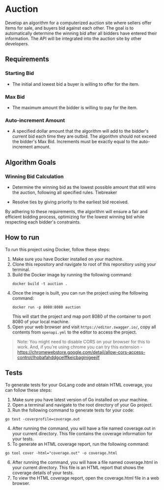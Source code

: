 # Auction

Develop an algorithm for a computerized auction site where sellers offer items for sale, and buyers bid against each other. The goal is to automatically determine the winning bid after all bidders have entered their information. The API will be integrated into the auction site by other developers.

## Requirements

### Starting Bid

- The initial and lowest bid a buyer is willing to offer for the item.

### Max Bid

- The maximum amount the bidder is willing to pay for the item.

### Auto-increment Amount

- A specified dollar amount that the algorithm will add to the bidder's current bid each time they are outbid.
The algorithm should not exceed the bidder's Max Bid.
Increments must be exactly equal to the auto-increment amount.

## Algorithm Goals

### Winning Bid Calculation

- Determine the winning bid as the lowest possible amount that still wins the auction, following all specified rules.
Tiebreaker

- Resolve ties by giving priority to the earliest bid received.

By adhering to these requirements, the algorithm will ensure a fair and efficient bidding process, optimizing for the lowest winning bid while respecting each bidder's constraints.

## How to run
To run this project using Docker, follow these steps:

1. Make sure you have Docker installed on your machine.
2. Clone this repository and navigate to root of this reporsitory using your terminal.
3. Build the Docker image by running the following command:
    ```
    docker build -t auction .
    ```
4. Once the image is built, you can run the project using the following command:
    ```
    docker run -p 8080:8080 auction
    ```
    This will start the project and map port 8080 of the container to port 8080 of your local machine.
5. Open your web browser and visit `https://editor.swagger.io/`, copy all contents from `openapi.yml` to the editor to access the project.

> Note: You might need to disable CORS on your browser for this to work. And, if you're using chrome you can try this extension - https://chromewebstore.google.com/detail/allow-cors-access-control/lhobafahddgcelffkeicbaginigeejlf

## Tests

To generate tests for your GoLang code and obtain HTML coverage, you can follow these steps:

1. Make sure you have latest version of Go installed on your machine.
2. Open a terminal and navigate to the root directory of your Go project.
3. Run the following command to generate tests for your code:
```
go test -coverprofile=coverage.out
```
4. After running the command, you will have a file named coverage.out in your current directory. This file contains the coverage information for your tests.
5. To generate an HTML coverage report, run the following command:
```
go tool cover -html="coverage.out" -o coverage.html
```
6. After running the command, you will have a file named coverage.html in your current directory. This file is an HTML report that shows the coverage details of your tests.
7. To view the HTML coverage report, open the coverage.html file in a web browser.
